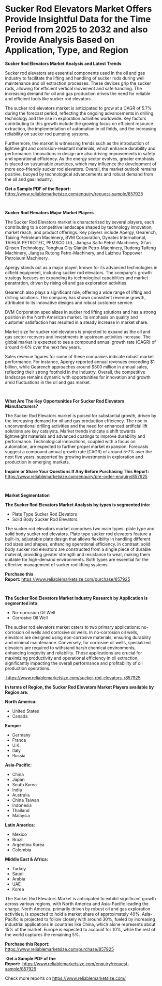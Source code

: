 <p><h1>Sucker Rod Elevators Market Offers Provide Insightful Data for the Time Period from 2025 to 2032 and also Provide Analysis Based on Application, Type, and Region</h1></p><p><strong>Sucker Rod Elevators Market Analysis and Latest Trends</strong></p>
<p><p>Sucker rod elevators are essential components used in the oil and gas industry to facilitate the lifting and handling of sucker rods during well maintenance and oil extraction processes. These devices grip the sucker rods, allowing for efficient vertical movement and safe handling. The increasing demand for oil and gas production drives the need for reliable and efficient tools like sucker rod elevators.</p><p>The sucker rod elevators market is anticipated to grow at a CAGR of 5.7% during the forecast period, reflecting the ongoing advancements in drilling technology and the rise in exploration activities worldwide. Key factors contributing to this growth include the growing focus on efficient resource extraction, the implementation of automation in oil fields, and the increasing reliability on sucker rod pumping systems.</p><p>Furthermore, the market is witnessing trends such as the introduction of lightweight and corrosion-resistant materials, which enhance durability and performance. Innovations in design are also driving improvements in safety and operational efficiency. As the energy sector evolves, greater emphasis is placed on sustainable practices, which may influence the development of more eco-friendly sucker rod elevators. Overall, the market outlook remains positive, buoyed by technological advancements and robust demand from the oil and gas industry.</p></p>
<p><strong>Get a Sample PDF of the Report:&nbsp;</strong> <a href="https://www.reliablemarketsize.com/enquiry/request-sample/857925?utm_campaign=1998&utm_medium=2&utm_source=Github&utm_content=ia&utm_term=17022025&utm_id=sucker-rod-elevators">https://www.reliablemarketsize.com/enquiry/request-sample/857925</a></p>
<p>&nbsp;</p>
<p><strong>Sucker Rod Elevators Major Market Players</strong></p>
<p><p>The Sucker Rod Elevators market is characterized by several players, each contributing to a competitive landscape shaped by technology innovation, market reach, and product offerings. Key players include Apergy, Gearench, Taixing Petroleum Machinery, BVM Corporation, Dynatec International, TAIHUA PETROTEC, PEMSCO Ltd., Jiangsu Saifu Petrol-Machinery, Xi'an Qinsen Technology, Tonghua City Qianjin Petro-Machinery, Rudong Taifeng Machinery, Jiangsu Rutong Petro-Machinery, and Laizhou Toppower Petroleum Machinery.</p><p>Apergy stands out as a major player, known for its advanced technologies in oilfield equipment, including sucker rod elevators. The company's growth strategy focuses on expanding its technological capabilities and market penetration, driven by rising oil and gas exploration activities.</p><p>Gearench also plays a significant role, offering a wide range of lifting and drilling solutions. The company has shown consistent revenue growth, attributed to its innovative designs and robust customer service.</p><p>BVM Corporation specializes in sucker rod lifting solutions and has a strong position in the North American market. Its emphasis on quality and customer satisfaction has resulted in a steady increase in market share.</p><p>Market size for sucker rod elevators is projected to expand as the oil and gas sector recovers and investments in upstream activities increase. The global market is expected to see a compound annual growth rate (CAGR) of around 4-6% over the next few years.</p><p>Sales revenue figures for some of these companies indicate robust market performance. For instance, Apergy reported annual revenues exceeding $1 billion, while Gearench approaches around $500 million in annual sales, reflecting their strong foothold in the industry. Overall, the competitive landscape remains dynamic with opportunities for innovation and growth amid fluctuations in the oil and gas market.</p></p>
<p>&nbsp;</p>
<p><strong>What Are The Key Opportunities For Sucker Rod Elevators Manufacturers?</strong></p>
<p><p>The Sucker Rod Elevators market is poised for substantial growth, driven by the increasing demand for oil and gas production efficiency. The rise in unconventional drilling activities and the need for enhanced artificial lift solutions are key catalysts. Market trends indicate a shift towards lightweight materials and advanced coatings to improve durability and performance. Technological innovations, coupled with a focus on automation, are expected to further propel market expansion. Forecasts suggest a compound annual growth rate (CAGR) of around 5-7% over the next five years, supported by growing investments in exploration and production in emerging markets.</p></p>
<p><strong>Inquire or Share Your Questions If Any Before Purchasing This Report:</strong> <a href="https://www.reliablemarketsize.com/enquiry/pre-order-enquiry/857925?utm_campaign=1998&utm_medium=2&utm_source=Github&utm_content=ia&utm_term=17022025&utm_id=sucker-rod-elevators">https://www.reliablemarketsize.com/enquiry/pre-order-enquiry/857925</a></p>
<p>&nbsp;</p>
<p><strong>Market Segmentation</strong></p>
<p><strong>The Sucker Rod Elevators Market Analysis by types is segmented into:</strong></p>
<p><ul><li>Plate Type Sucker Rod Elevators</li><li>Solid Body Sucker Rod Elevators</li></ul></p>
<p><p>The sucker rod elevators market comprises two main types: plate type and solid body sucker rod elevators. Plate type sucker rod elevators feature a built-in, adjustable plate design that allows flexibility in handling different rod sizes and shapes, enhancing operational efficiency. In contrast, solid body sucker rod elevators are constructed from a single piece of durable material, providing greater strength and resistance to wear, making them suitable for high-demand environments. Both types are essential for the effective management of sucker rod lifting systems.</p></p>
<p><strong>Purchase this Report:&nbsp;</strong><a href="https://www.reliablemarketsize.com/purchase/857925?utm_campaign=1998&utm_medium=2&utm_source=Github&utm_content=ia&utm_term=17022025&utm_id=sucker-rod-elevators">https://www.reliablemarketsize.com/purchase/857925</a></p>
<p>&nbsp;</p>
<p><strong>The Sucker Rod Elevators Market Industry Research by Application is segmented into:</strong></p>
<p><ul><li>No-corrosion Oil Well</li><li>Corrosive Oil Well</li></ul></p>
<p><p>The sucker rod elevators market caters to two primary applications: no-corrosion oil wells and corrosive oil wells. In no-corrosion oil wells, elevators are designed using non-corrosive materials, ensuring durability and minimal maintenance. Conversely, for corrosive oil wells, specialized elevators are required to withstand harsh chemical environments, enhancing longevity and reliability. These applications are crucial for maximizing productivity and operational efficiency in oil extraction, significantly impacting the overall performance and profitability of oil production operations.</p></p>
<p><a href="https://www.reliablemarketsize.com/sucker-rod-elevators-r857925?utm_campaign=1998&utm_medium=2&utm_source=Github&utm_content=ia&utm_term=17022025&utm_id=sucker-rod-elevators">&nbsp;https://www.reliablemarketsize.com/sucker-rod-elevators-r857925</a></p>
<p><strong>In terms of Region, the Sucker Rod Elevators Market Players available by Region are:</strong></p>
<p>
    <p> <strong> North America: </strong>
        <ul>
            <li>United States</li>
            <li>Canada</li>
        </ul>
        </p> 
    <p> <strong> Europe: </strong>
        <ul>
            <li>Germany</li>
            <li>France</li>
            <li>U.K.</li>
            <li>Italy</li>
            <li>Russia</li>
        </ul>
        </p> 
    <p> <strong> Asia-Pacific: </strong>
        <ul>
            <li>China</li>
            <li>Japan</li>
            <li>South Korea</li>
            <li>India</li>
            <li>Australia</li>
            <li>China Taiwan</li>
            <li>Indonesia</li>
            <li>Thailand</li>
            <li>Malaysia</li>
        </ul>
        </p> 
    <p> <strong> Latin America: </strong>
        <ul>
            <li>Mexico</li>
            <li>Brazil</li>
            <li>Argentina Korea</li>
            <li>Colombia</li>
        </ul>
        </p> 
    <p> <strong> Middle East & Africa: </strong>
        <ul>
            <li>Turkey</li>
            <li>Saudi</li>
            <li>Arabia</li>
            <li>UAE</li>
            <li>Korea</li>
        </ul>
    </p>
    </p>
<p><p>The Sucker Rod Elevators Market is anticipated to exhibit significant growth across various regions, with North America and Asia-Pacific leading the charge. North America, primarily driven by robust oil and gas exploration activities, is expected to hold a market share of approximately 40%. Asia-Pacific is projected to follow closely with around 30%, fueled by increasing industrial applications in countries like China, which alone represents about 15% of the market. Europe is expected to account for 10%, while the rest of the world captures the remaining 5%.</p></p>
<p><strong>Purchase this Report: </strong><a href="https://www.reliablemarketsize.com/purchase/857925?utm_campaign=1998&utm_medium=2&utm_source=Github&utm_content=ia&utm_term=17022025&utm_id=sucker-rod-elevators">https://www.reliablemarketsize.com/purchase/857925</a></p>
<p>&nbsp;<strong>Get a Sample PDF of the Report:&nbsp;&nbsp;</strong><a href="https://www.reliablemarketsize.com/enquiry/request-sample/857925?utm_campaign=1998&utm_medium=2&utm_source=Github&utm_content=ia&utm_term=17022025&utm_id=sucker-rod-elevators">https://www.reliablemarketsize.com/enquiry/request-sample/857925</a></p>
<p><strong></strong></p>
<p>Check more reports on <a href="https://www.reliablemarketsize.com/?utm_campaign=1998&utm_medium=2&utm_source=Github&utm_content=ia&utm_term=17022025&utm_id=sucker-rod-elevators">https://www.reliablemarketsize.com/</a></p>